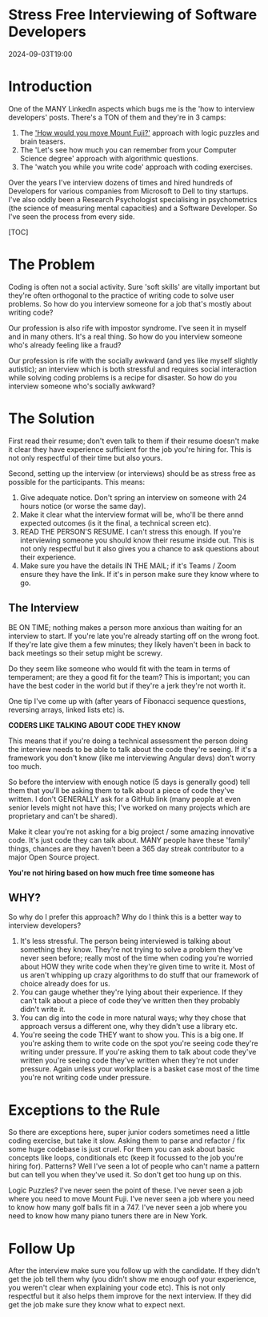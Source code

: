 ﻿# Stress Free Interviewing of Software Developers

<!--category-- Interviewing -->

<datetime class="hidden">2024-09-03T19:00</datetime>

# Introduction
One of the MANY LinkedIn aspects which bugs me is the 'how to interview developers' posts. There's a TON of them and they're in 3 camps:
1. The ['How would you move Mount Fuji?'](https://amzn.to/3ZbvgBp) approach with logic puzzles and brain teasers.
2. The 'Let's see how much you can remember from your Computer Science degree' approach with algorithmic questions.
3. The 'watch you while you write code' approach with coding exercises.

Over the years I've interview dozens of times and hired hundreds of Developers for various companies from Microsoft to Dell to tiny startups. I've also oddly been a Research Psychologist specialising in psychometrics (the science of measuring mental capacities) and a Software Developer. So I've seen the process from every side.

[TOC]

# The Problem
Coding is often not a social activity. Sure 'soft skills' are vitally important but they're often orthogonal to the practice of writing code to solve user problems. So how do you interview someone for a job that's mostly about writing code?

Our profession is also rife with impostor syndrome. I've seen it in myself and in many others. It's a real thing. So how do you interview someone who's already feeling like a fraud?

Our profession is rife with the socially awkward (and yes like myself slightly autistic); an interview which is both stressful and requires social interaction while solving coding problems is a recipe for disaster. So how do you interview someone who's socially awkward?

# The Solution
First read their resume; don't even talk to them if their resume doesn't make it clear they have experience sufficient for the job you're hiring for. This is not only respectful of their time but also yours.

Second, setting up the interview (or interviews) should be as stress free as possible for the participants. This means:
1. Give adequate notice. Don't spring an interview on someone with 24 hours notice (or worse the same day).
2. Make it clear what the interview format will be, who'll be there annd expected outcomes (is it the final, a technical screen etc).
3. READ THE PERSON'S RESUME. I can't stress this enough. If you're interviewing someone you should know their resume inside out. This is not only respectful but it also gives you a chance to ask questions about their experience.
4. Make sure you have the details IN THE MAIL; if it's Teams / Zoom ensure they have the link. If it's in person make sure they know where to go.

## The Interview
BE ON TIME; nothing makes a person more anxious than waiting for an interview to start. If you're late you're already starting off on the wrong foot. If they're late give them a few minutes; they likely haven't been in back to back meetings so their setup might be screwy.

Do they seem like someone who would fit with the team in terms of temperament; are they a good fit for the team? This is important; you can have the best coder in the world but if they're a jerk they're not worth it.

One tip I've come up with (after years of Fibonacci sequence questions, reversing arrays, linked lists etc) is.

**CODERS LIKE TALKING ABOUT CODE THEY KNOW**

This means that if you're doing a technical assessment the person doing the interview needs to be able to talk about the code they're seeing. 
If it's a framework you don't know (like me interviewing Angular devs) don't worry too much. 

So before the interview with enough notice (5 days is generally good) tell them that you'll be asking them to talk about a piece of code they've written. I don't GENERALLY ask for a GitHub link (many people at even senior levels might not have this; I've worked on many projects which are proprietary and can't be shared).

Make it clear you're not asking for a big project / some amazing innovative code. It's just code they can talk about. MANY people have these 'family' things, chances are they haven't been a 365 day streak contributor to a major Open Source project. 

**You're not hiring based on how much free time someone has**

## WHY?
So why do I prefer this approach? Why do I think this is a better way to interview developers?

1. It's less stressful. The person being interviewed is talking about something they know. They're not trying to solve a problem they've never seen before; really most of the time when coding you're worried about HOW they write code when they're given time to write it.
Most of us aren't whipping up crazy algorithms to do stuff that our framework of choice already does for us.
2. You can gauge whether they're lying about their experience. If they can't talk about a piece of code they've written then they probably didn't write it.
3. You can dig into the code in more natural ways; why they chose that approach versus a different one, why they didn't use a library etc.
4. You're seeing the code THEY want to show you. This is a big one. If you're asking them to write code on the spot you're seeing code they're writing under pressure. If you're asking them to talk about code they've written you're seeing code they've written when they're not under pressure. Again unless your workplace is a basket case most of the time you're not writing code under pressure.

# Exceptions to the Rule
So there are exceptions here, super junior coders sometimes need a little coding exercise, but take it slow. Asking them to parse and refactor / fix some huge codebase is just cruel.
For them you can ask about basic concepts like loops, conditionals etc (keep it focussed to the job you're hiring for).
Patterns? Well I've seen a lot of people who can't name a pattern but can tell you when they've used it. So don't get too hung up on this.

Logic Puzzles? I've never seen the point of these. I've never seen a job where you need to move Mount Fuji. I've never seen a job where you need to know how many golf balls fit in a 747. I've never seen a job where you need to know how many piano tuners there are in New York.

# Follow Up
After the interview make sure you follow up with the candidate. If they didn't get the job tell them why (you didn't show me enough oof your experience, you weren't clear when explaining your code etc). 
This is not only respectful but it also helps them improve for the next interview.
If they did get the job make sure they know what to expect next.